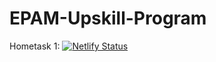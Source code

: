 # EPAM-Upskill-Program

Hometask 1: [![Netlify Status](https://api.netlify.com/api/v1/badges/0f144db7-21ac-488f-bd6b-187be68d952d/deploy-status)](https://app.netlify.com/sites/epamtask1-netaldaga/deploys)
